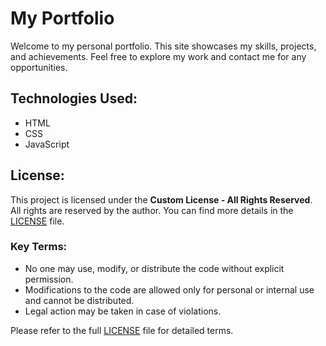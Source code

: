 # My Portfolio

Welcome to my personal portfolio. This site showcases my skills, projects, and achievements. Feel free to explore my work and contact me for any opportunities.

## Technologies Used:
- HTML
- CSS
- JavaScript

## License:
This project is licensed under the **Custom License - All Rights Reserved**.  
All rights are reserved by the author. You can find more details in the [LICENSE](./LICENSE) file.

### Key Terms:
- No one may use, modify, or distribute the code without explicit permission.
- Modifications to the code are allowed only for personal or internal use and cannot be distributed.
- Legal action may be taken in case of violations.

Please refer to the full [LICENSE](./LICENSE) file for detailed terms.
